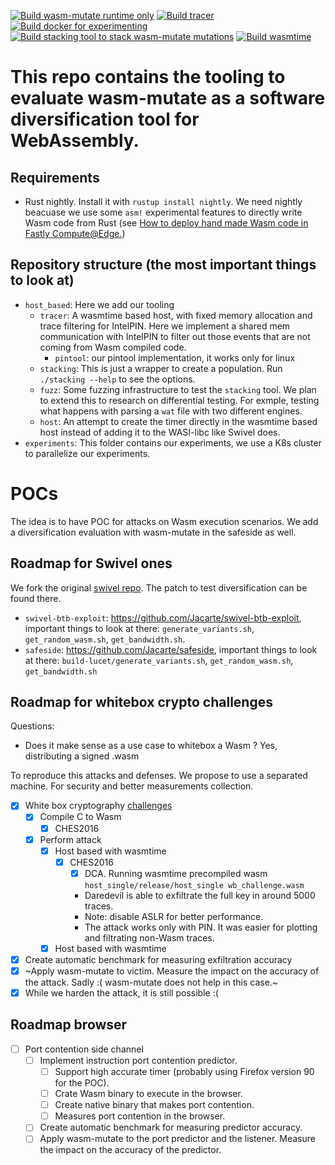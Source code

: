 [![Build wasm-mutate runtime only](https://github.com/Jacarte/tawasco/actions/workflows/ci.yml/badge.svg)](https://github.com/Jacarte/tawasco/actions/workflows/ci.yml) [![Build tracer](https://github.com/Jacarte/tawasco/actions/workflows/ci_tracer.yml/badge.svg)](https://github.com/Jacarte/tawasco/actions/workflows/ci_tracer.yml)
[![Build docker for experimenting](https://github.com/Jacarte/tawasco/actions/workflows/build_docker_images.yml/badge.svg)](https://github.com/Jacarte/tawasco/actions/workflows/build_docker_images.yml) [![Build stacking tool to stack wasm-mutate mutations](https://github.com/Jacarte/tawasco/actions/workflows/ci_stacking.yml/badge.svg)](https://github.com/Jacarte/tawasco/actions/workflows/ci_stacking.yml) [![Build wasmtime](https://github.com/Jacarte/tawasco/actions/workflows/ci_wasmtime.yml/badge.svg)](https://github.com/Jacarte/tawasco/actions/workflows/ci_wasmtime.yml)

# This repo contains the tooling to evaluate wasm-mutate as a software diversification tool for WebAssembly.

## Requirements
- Rust nightly. Install it with `rustup install nightly`. We need nightly beacuase we use some `asm!` experimental features to directly write Wasm code from Rust (see [How to deploy hand made Wasm code in Fastly Compute@Edge.](https://www.jacarte.me/blog/2021/HandMadeWasmDeploInFastly/))

## Repository structure (the most important things to look at)

- `host_based`: Here we add our tooling
  - `tracer`: A wasmtime based host, with fixed memory allocation and trace filtering for IntelPIN. Here we implement a shared mem communication with IntelPIN to filter out those events that are not coming from Wasm compiled code.
    - `pintool`: our pintool implementation, it works only for linux
  - `stacking`: This is just a wrapper to create a population. Run `./stacking --help` to see the options.
  - `fuzz`: Some fuzzing infrastructure to test the `stacking` tool. We plan to extend this to research on differential testing. For exmple, testing what happens with parsing a `wat` file with two different engines.
  - `host`: An attempt to create the timer directly in the wasmtime based host instead of adding it to the WASI-libc like Swivel does.
- `experiments`: This folder contains our experiments, we use a K8s cluster to parallelize our experiments.

# POCs

The idea is to have POC for attacks on Wasm execution scenarios. We add a diversification evaluation with wasm-mutate in the safeside as well.

## Roadmap for Swivel ones

We fork the original [swivel repo](https://github.com/Jacarte/swivel). The patch to test diversification can be found there.

- `swivel-btb-exploit`: https://github.com/Jacarte/swivel-btb-exploit, important things to look at there: `generate_variants.sh`, `get_random_wasm.sh`, `get_bandwidth.sh`. 
- `safeside`: https://github.com/Jacarte/safeside, important things to look at there: `build-lucet/generate_variants.sh`, `get_random_wasm.sh`, `get_bandwidth.sh`

## Roadmap for whitebox crypto challenges

Questions:
- Does it make sense as a use case to whitebox a Wasm ? Yes, distributing a signed .wasm

To reproduce this attacks and defenses. We propose to use a separated machine. For security and better measurements collection.

- [x] White box cryptography [challenges](https://github.com/SideChannelMarvels/Deadpool)
  - [x] Compile C to Wasm
    - [x] CHES2016
  - [x] Perform attack
    - [x] Host based with wasmtime
      - [x] CHES2016
        - [x] DCA. Running wasmtime precompiled wasm `host_single/release/host_single wb_challenge.wasm`
        - Daredevil is able to exfiltrate the full key in around 5000 traces.
        - Note: disable ASLR for better performance.
        - The attack works only with PIN. It was easier for plotting and filtrating non-Wasm traces.
    - [x] Host based with wasmtime
- [x] Create automatic benchmark for measuring exfiltration accuracy
- [x] ~Apply wasm-mutate to victim. Measure the impact on the accuracy of the attack. Sadly :( wasm-mutate does not help in this case.~
- [x] While we harden the attack, it is still possible :(  

## Roadmap browser

- [ ] Port contention side channel
  - [ ] Implement instruction port contention predictor.
    - [ ] Support high accurate timer (probably using Firefox version 90 for the POC).
    - [ ] Crate Wasm binary to execute in the browser.
    - [ ] Create native binary that makes port contention.
    - [ ] Measures port contention in the browser.
  - [ ] Create automatic benchmark for measuring predictor accuracy.
  - [ ] Apply wasm-mutate to the port predictor and the listener. Measure the impact on the accuracy of the predictor.
